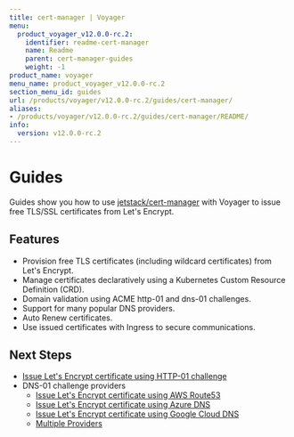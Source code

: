 ```yaml
---
title: cert-manager | Voyager
menu:
  product_voyager_v12.0.0-rc.2:
    identifier: readme-cert-manager
    name: Readme
    parent: cert-manager-guides
    weight: -1
product_name: voyager
menu_name: product_voyager_v12.0.0-rc.2
section_menu_id: guides
url: /products/voyager/v12.0.0-rc.2/guides/cert-manager/
aliases:
- /products/voyager/v12.0.0-rc.2/guides/cert-manager/README/
info:
  version: v12.0.0-rc.2
---
```


# Guides

Guides show you how to use [jetstack/cert-manager](https://github.com/jetstack/cert-manager) with Voyager to issue free TLS/SSL certificates from Let's Encrypt.

## Features

- Provision free TLS certificates (including wildcard certificates) from Let's Encrypt.
- Manage certificates declaratively using a Kubernetes Custom Resource Definition (CRD).
- Domain validation using ACME http-01 and dns-01 challenges.
- Support for many popular DNS providers.
- Auto Renew certificates.
- Use issued certificates with Ingress to secure communications.

## Next Steps

- [Issue Let's Encrypt certificate using HTTP-01 challenge](/products/voyager/v12.0.0-rc.2/guides/cert-manager/http01_challenge/overview)
- DNS-01 challenge providers
  - [Issue Let's Encrypt certificate using AWS Route53](/products/voyager/v12.0.0-rc.2/guides/cert-manager/dns01_challenge/aws-route53)
  - [Issue Let's Encrypt certificate using Azure DNS](/products/voyager/v12.0.0-rc.2/guides/cert-manager/dns01_challenge/azure-dns)
  - [Issue Let's Encrypt certificate using Google Cloud DNS](/products/voyager/v12.0.0-rc.2/guides/cert-manager/dns01_challenge/google-cloud-dns)
  - [Multiple Providers](/products/voyager/v12.0.0-rc.2/guides/cert-manager/dns01_challenge/multiple-challenge-solver)
